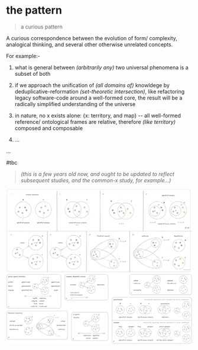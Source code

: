 # the pattern
> a curious pattern

A curious correspondence between the evolution of form/ complexity, analogical thinking, and several other otherwise unrelated concepts.

For example:-

1. what is general between *(arbitrarily any)* two universal phenomena is a subset of both

2. if we approach the unification of *(all domains of)* knowldege by deduplicative-reformation *(set-theoretic intersection)*, like refactoring legacy software-code around a well-formed core, the result will be a radically simplified understanding of the universe

3. in nature, no x exists alone: {x: territory, and map} -- all well-formed reference/ ontological frames are relative, therefore *(like territory)* composed and composable

4. ...

...

#tbc

> *(this is a few years old now, and ought to be updated to reflect subsequent studies, and the common-x study, for example...)*

![](images/the%20pattern.png)

